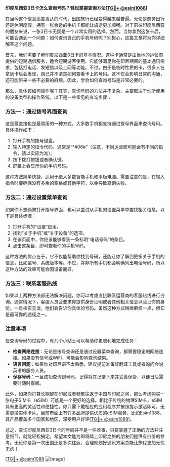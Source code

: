 **印度尼西亚3日卡怎么查询号码？轻松掌握查询方法[[TG💪+ @esim1088](https://t.me/s/esim1088)]**

在当今这个信息高度发达的时代，出国旅行已经变得越来越普遍。无论是商务出行还是休闲度假，拥有一张合适的手机卡都能让旅途更加顺畅。对于前往印度尼西亚的朋友来说，一张3日卡无疑是一个非常实用的选择。然而，当你拿到这张卡后，可能会遇到一个问题：如何查询自己的手机号码呢？别担心，这篇文章将为你详细解答这个问题。

首先，我们需要了解印度尼西亚3日卡的基本情况。这种卡通常是由当地的运营商提供的短期通信服务，适合短期游客使用。它能够满足你在印尼期间的基本通讯需求，包括打电话、发短信以及上网等功能。不过，由于是临时性质的卡，很多人在拿到卡后会发现，自己并不清楚如何查看卡上的号码。这不仅会影响日常的沟通，还可能带来一些不必要的麻烦。因此，学会如何查询号码是非常必要的。

那么，具体该如何操作呢？其实，查询号码的方法并不复杂，主要取决于你所使用的设备类型和操作系统。以下是一些常见的查询步骤：

### 方法一：通过拨号界面查询

这是最直接也是最常用的一种方式。大多数手机都支持通过拨号界面来查询号码。具体操作如下：

1. 打开手机的拨号键盘。
2. 输入特定的指令代码，通常是“*#06#”（注意，不同运营商可能会有不同的指令，请以实际为准）。
3. 按下拨打按钮或者确认键。
4. 屏幕上会显示你的手机号码。

这种方法简单快捷，适用于绝大多数智能手机和平板电脑。需要注意的是，在输入指令时要确保没有多余的空格或其他字符，以免导致查询失败。

### 方法二：通过设置菜单查询

如果你不想频繁打开拨号界面，也可以尝试从手机的设置菜单中查找相关信息。以下是具体步骤：

1. 打开手机的“设置”应用。
2. 找到“关于手机”或“关于设备”的选项。
3. 在该页面中，你应该能够看到一条标明“电话号码”的条目。
4. 点击这条目，即可查看你的手机号码。

这种方法的优点在于，它不仅能帮助你找到号码，还能让你了解到更多关于手机的信息，比如型号、系统版本等。不过，并非所有手机都会明确列出电话号码，所以这种方法的效果可能会因设备而异。

### 方法三：联系客服热线

如果以上两种方法都无法解决问题，你可以考虑直接联系运营商的客服热线进行咨询。通常情况下，客服人员会要求你提供身份证明或者其他相关信息以验证你的身份。一旦核实无误，他们会告诉你具体的号码。虽然这种方式稍微麻烦一点，但它是最可靠的途径之一。

### 注意事项

在查询号码的过程中，有几个小贴士可以帮助你更顺利地完成任务：

- **检查网络连接**：无论是拨号查询还是通过设置菜单查询，都需要稳定的网络连接。如果没有信号或WiFi，可能会影响查询结果。
- **语言问题**：如果你对印尼语不太熟悉，建议提前准备好翻译工具或者询问会说英语的服务人员。
- **保存号码**：一旦成功查询到号码，记得将其记录下来并妥善保管，以便日后需要时随时查阅。

此外，如果你打算长期留在印尼或者频繁往返于中国与印尼之间，那么考虑购买一张电子SIM卡（eSIM）可能是一个更好的选择。相比于传统的物理SIM卡，eSIM具有更高的灵活性和便捷性。你只需下载相应的应用程序并按照提示激活即可，无需更换实体卡片。目前市面上有许多品牌提供优质的eSIM服务，比如Esim1088，其产品覆盖多个国家和地区，深受用户好评[[TG💪+ @esim1088](https://t.me/s/esim1088)]。

总之，查询印度尼西亚3日卡的号码并不是一件难事，只要掌握了正确的方法并注意细节，就能轻松搞定。希望本文能为即将踏上印尼之旅的朋友们提供有价值的参考。无论你是第一次出国还是多次往返，合理规划好通讯方案总能让旅程更加无忧无虑！

[[TG💪+ @esim1088](https://t.me/s/esim1088) ![Image](https://i.postimg.cc/4NQfJmqS/Snipaste-2025-05-13-00-14-12.png)]